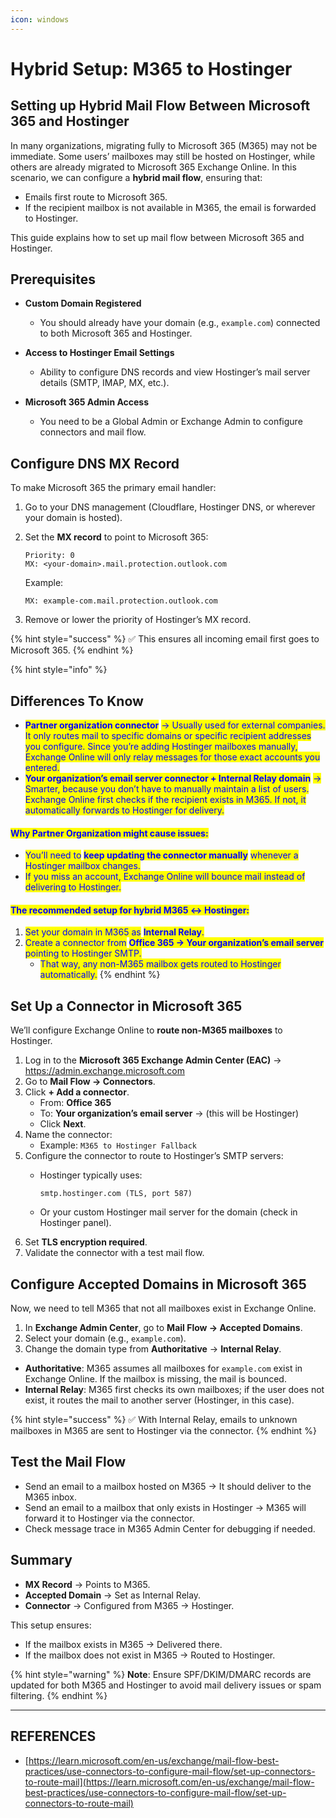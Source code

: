 ```yaml
---
icon: windows
---
```


# Hybrid Setup: M365 to Hostinger

## Setting up Hybrid Mail Flow Between Microsoft 365 and Hostinger

In many organizations, migrating fully to Microsoft 365 (M365) may not be immediate. Some users’ mailboxes may still be hosted on Hostinger, while others are already migrated to Microsoft 365 Exchange Online. In this scenario, we can configure a **hybrid mail flow**, ensuring that:

* Emails first route to Microsoft 365.
* If the recipient mailbox is not available in M365, the email is forwarded to Hostinger.

This guide explains how to set up mail flow between Microsoft 365 and Hostinger.



## Prerequisites

* **Custom Domain Registered**
  * You should already have your domain (e.g., `example.com`) connected to both Microsoft 365 and Hostinger.
* **Access to Hostinger Email Settings**
  * Ability to configure DNS records and view Hostinger’s mail server details (SMTP, IMAP, MX, etc.).
*   **Microsoft 365 Admin Access**

    * You need to be a Global Admin or Exchange Admin to configure connectors and mail flow.



## Configure DNS MX Record

To make Microsoft 365 the primary email handler:

1. Go to your DNS management (Cloudflare, Hostinger DNS, or wherever your domain is hosted).
2.  Set the **MX record** to point to Microsoft 365:

    ```
    Priority: 0  
    MX: <your-domain>.mail.protection.outlook.com
    ```

    Example:

    ```
    MX: example-com.mail.protection.outlook.com
    ```
3. Remove or lower the priority of Hostinger’s MX record.

{% hint style="success" %}
✅ This ensures all incoming email first goes to Microsoft 365.
{% endhint %}

{% hint style="info" %}
## Differences To Know

* <mark style="color:blue;">**Partner organization connector**</mark> <mark style="color:blue;"></mark><mark style="color:blue;">→ Usually used for external companies. It only routes mail to specific domains or specific recipient addresses you configure. Since you’re adding Hostinger mailboxes manually, Exchange Online will only relay messages for those exact accounts you entered.</mark>
* <mark style="color:blue;">**Your organization’s email server connector + Internal Relay domain**</mark> <mark style="color:blue;"></mark><mark style="color:blue;">→ Smarter, because you don’t have to manually maintain a list of users. Exchange Online first checks if the recipient exists in M365. If not, it automatically forwards to Hostinger for delivery.</mark>



#### <mark style="color:blue;">Why Partner Organization might cause issues:</mark>

* <mark style="color:blue;">You’ll need to</mark> <mark style="color:blue;"></mark><mark style="color:blue;">**keep updating the connector manually**</mark> <mark style="color:blue;"></mark><mark style="color:blue;">whenever a Hostinger mailbox changes.</mark>
* <mark style="color:blue;">If you miss an account, Exchange Online will bounce mail instead of delivering to Hostinger.</mark>



#### <mark style="color:blue;">The recommended setup for hybrid M365 ↔ Hostinger:</mark>

1. <mark style="color:blue;">Set your domain in M365 as</mark> <mark style="color:blue;"></mark><mark style="color:blue;">**Internal Relay**</mark><mark style="color:blue;">.</mark>
2. <mark style="color:blue;">Create a connector from</mark> <mark style="color:blue;"></mark><mark style="color:blue;">**Office 365 → Your organization’s email server**</mark> <mark style="color:blue;"></mark><mark style="color:blue;">pointing to Hostinger SMTP.</mark>
   * <mark style="color:blue;">That way, any non-M365 mailbox gets routed to Hostinger automatically.</mark>
{% endhint %}

## Set Up a Connector in Microsoft 365

We’ll configure Exchange Online to **route non-M365 mailboxes** to Hostinger.

1. Log in to the **Microsoft 365 Exchange Admin Center (EAC)** → https://admin.exchange.microsoft.com
2. Go to **Mail Flow → Connectors**.
3. Click **+ Add a connector**.
   * From: **Office 365**
   * To: **Your organization’s email server** → (this will be Hostinger)
   * Click **Next**.
4. Name the connector:
   * Example: `M365 to Hostinger Fallback`
5. Configure the connector to route to Hostinger’s SMTP servers:
   *   Hostinger typically uses:

       ```
       smtp.hostinger.com (TLS, port 587)
       ```
   * Or your custom Hostinger mail server for the domain (check in Hostinger panel).
6. Set **TLS encryption required**.
7. Validate the connector with a test mail flow.



## Configure Accepted Domains in Microsoft 365

Now, we need to tell M365 that not all mailboxes exist in Exchange Online.

1. In **Exchange Admin Center**, go to **Mail Flow → Accepted Domains**.
2. Select your domain (e.g., `example.com`).
3. Change the domain type from **Authoritative** → **Internal Relay**.

* **Authoritative**: M365 assumes all mailboxes for `example.com` exist in Exchange Online. If the mailbox is missing, the mail is bounced.
* **Internal Relay**: M365 first checks its own mailboxes; if the user does not exist, it routes the mail to another server (Hostinger, in this case).

{% hint style="success" %}
✅ With Internal Relay, emails to unknown mailboxes in M365 are sent to Hostinger via the connector.
{% endhint %}



## Test the Mail Flow

* Send an email to a mailbox hosted on M365 → It should deliver to the M365 inbox.
* Send an email to a mailbox that only exists in Hostinger → M365 will forward it to Hostinger via the connector.
* Check message trace in M365 Admin Center for debugging if needed.



## Summary

* **MX Record** → Points to M365.
* **Accepted Domain** → Set as Internal Relay.
* **Connector** → Configured from M365 → Hostinger.

This setup ensures:

* If the mailbox exists in M365 → Delivered there.
* If the mailbox does not exist in M365 → Routed to Hostinger.



{% hint style="warning" %}
**Note**: Ensure SPF/DKIM/DMARC records are updated for both M365 and Hostinger to avoid mail delivery issues or spam filtering.
{% endhint %}



***

## REFERENCES

* [https://learn.microsoft.com/en-us/exchange/mail-flow-best-practices/use-connectors-to-configure-mail-flow/set-up-connectors-to-route-mail](https://learn.microsoft.com/en-us/exchange/mail-flow-best-practices/use-connectors-to-configure-mail-flow/set-up-connectors-to-route-mail)
